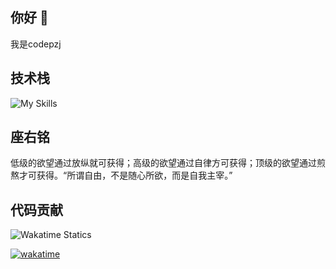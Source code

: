 ## 你好 👋 

我是codepzj

## 技术栈

![My Skills](https://skillicons.dev/icons?i=vue,go,docker,mongo,redis)

## 座右铭
低级的欲望通过放纵就可获得；高级的欲望通过自律方可获得；顶级的欲望通过煎熬才可获得。“所谓自由，不是随心所欲，而是自我主宰。”

## 代码贡献
![Wakatime Statics](https://github-readme-stats.vercel.app/api/wakatime?username=codepzj&layout=compact)

[![wakatime](https://wakatime.com/badge/user/6d484686-b527-4238-b573-bc10025efed8.svg)](https://wakatime.com/@6d484686-b527-4238-b573-bc10025efed8)
